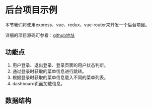 # 后台项目示例

本节我们将使用express，vue，redux，vue-router来开发一个后台项目。

详细的项目源码可参看：[github地址](https://github.com/baka397/Vue-inpage-app)

## 功能点

1. 用户登录、退出登录、登录页面的用户状态判断。
2. 通过登录时获取的菜单信息进行跳转。
3. 根据登录时获取的菜单信息载入不同的菜单列表。
4. dashboard页面加载信息。

## 数据结构

